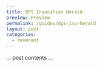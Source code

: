 ```yaml
---
title: DPS Invocation Herald
preview: Preview
permalink: /guides/dps-inv-herald
layout: post
categories:
  - revenant
---
```


… post contents …